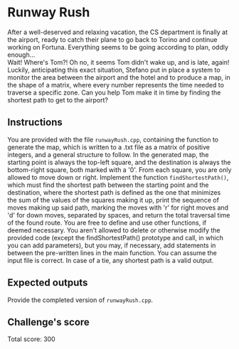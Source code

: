 # Runway Rush
After a well-deserved and relaxing vacation, the CS department is finally at the airport, ready to catch their plane
to go back to Torino and continue working on Fortuna. Everything seems to be going according to plan, oddly enough...  
Wait! Where's Tom?! Oh no, it seems Tom didn't wake up, and is late, again! Luckily, anticipating this exact situation,
Stefano put in place a system to monitor the area between the airport and the hotel and to produce a map, in the shape
of a matrix, where every number represents the time needed to traverse a specific zone. Can you help Tom make it in time
by finding the shortest path to get to the airport?

## Instructions
You are provided with the file `runwayRush.cpp`, containing the function to generate the map, which is written to a .txt
file as a matrix of positive integers, and a general structure to follow. 
In the generated map, the starting point is always the top-left square, and the destination is always the bottom-right
square, both marked with a '0'. From each square, you are only allowed to move down or right. Implement the function 
`findShortestPath()`, which must find the shortest path between the starting point and the destination, where the shortest
path is defined as the one that minimizes the sum of the values of the squares making it up, print the sequence of moves making up 
said path, marking the moves with 'r' for right moves and 'd' for down moves, separated by spaces, and return the total traversal time of the found route.
You are free to define and use other functions, if deemed necessary. You aren't allowed to delete or otherwise modify the
provided code (except the findShortestPath() prototype and call, in which you can add parameters), but you may, 
if necessary, add statements in between the pre-written lines in the main
function. You can assume the input file is correct. In case of a tie, any shortest path is a valid output.

## Expected outputs
Provide the completed version of `runwayRush.cpp`.

## Challenge's score
Total score: 300